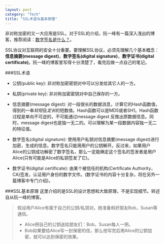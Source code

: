 ```yaml
---
layout: post    
category: "Tech"   
title: "SSL术语与基本原理"      
---
```


非对称加密的又一大应用是SSL。对于SSL的介绍，阮一峰有一篇深入浅出的博客，推荐阅读：[数字签名是什么？](http://www.ruanyifeng.com/blog/2011/08/what_is_a_digital_signature.html)。  

SSL协议对互联网的安全十分重要。要理解SSL协议，必须先理解几个基本概念：**信息摘要(message digest)**，**数字签名(digital signature)**，**数字证书(digital certificate)**。阮一峰的博客里写得十分清楚了，看完后做一点自己的笔记。  

###SSL术语
- 公钥(public key): 非对称加密密钥对中可以分发给其它人的一方。  

- 私钥(private key): 非对称加密密钥对中自己保存的一方。  

- 信息摘要(message digest): 对一段很长的数据消息，计算它的Hash函数值，得到的一串*较短*且*定长*的短数值。Hash函数可以是MD5或者SH1。Hash函数过程是单向不可逆的，不可能通过message digest 反推出原数据信息。同时，message digest也是独一无二的。可以理解为某一段数据内容独一无二的特征值。  

- 数字签名(digital signature): 使用用户私钥对信息摘要(message digest)进行加密，生成的信息。数字签名只能用用户的公钥解开。反过来，如果用户Alice的公钥成功解密了数字签名，那么一定能确定这个签名的签发者是用户Alice(只有可能是Alice的私钥签发了它)。   

- 数字证书(digital certificate): 由某个被信任的机构(Certificate Authority，CA)签发，认证用户身份的数字文件。(数字证书的内容十分复杂，将在另外一篇博客中专门介绍)。  

###SSL基本原理
这里介绍的是SSL的设计思想和大致原理，不是实现细节。转述自从阮一峰的博客。  

> 假设用户Alice有属于自己的公钥/私钥对。她准备和好朋友Bob，Susan等通信。  
> - Alice把自己的公钥送给朋友们：Bob，Susan每人一把。  
> - Bob如果要给Alice写一封保密的信，那么他写完后用Alice的公钥加密，就可以达到保密的效果。  
>

